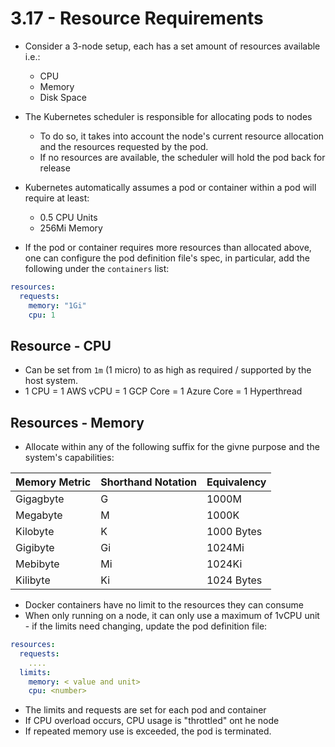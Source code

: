 # 3.17 - Resource Requirements

- Consider a 3-node setup, each has a set amount of resources available i.e.:
  - CPU
  - Memory
  - Disk Space

- The Kubernetes scheduler is responsible for allocating pods to nodes
  - To do so, it takes into account the node's current resource allocation and the resources requested by the pod.
  - If no resources are available, the scheduler will hold the pod back for release
- Kubernetes automatically assumes a pod or container within a pod will require at least:
  - 0.5 CPU Units
  - 256Mi Memory

- If the pod or container requires more resources than allocated above, one can configure the pod definition file's spec, in particular, add the following under the `containers` list:

```yaml
resources:
  requests:
    memory: "1Gi"
    cpu: 1
```

## Resource - CPU

- Can be set from `1m` (1 micro) to as high as required / supported by the host system.
- 1 CPU = 1 AWS vCPU = 1 GCP Core = 1 Azure Core = 1 Hyperthread

## Resources - Memory

- Allocate within any of the following suffix for the givne purpose and the system's capabilities:

| Memory Metric | Shorthand Notation | Equivalency |
| ------------- | ------------------ | ----------- |
| Gigagbyte        |  G  | 1000M |
| Megabyte        |  M  | 1000K |
| Kilobyte        | K   | 1000 Bytes |
| Gigibyte        | Gi   | 1024Mi |
| Mebibyte        | Mi   | 1024Ki |
| Kilibyte        | Ki   | 1024 Bytes |

- Docker containers have no limit to the resources they can consume
- When only running on a node, it can only use a maximum of 1vCPU unit - if the limits need changing, update the pod definition file:

```yaml
resources:
  requests:
    ....
  limits:
    memory: < value and unit>
    cpu: <number>
```

- The limits and requests are set for each pod and container
- If CPU overload occurs, CPU usage is "throttled" ont he node
- If repeated memory use is exceeded, the pod is terminated.


